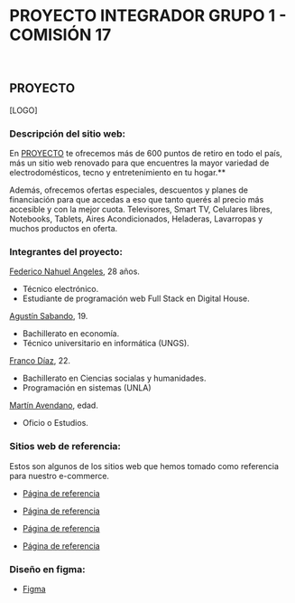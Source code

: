 # PROYECTO INTEGRADOR GRUPO 1 - COMISIÓN 17

<br>


## **PROYECTO**

[LOGO]

### Descripción del sitio web:

En [PROYECTO](www.proyecto.com.ar) te ofrecemos más de 600 puntos de retiro en todo el país, más un sitio web renovado para que encuentres
la mayor variedad de electrodomésticos, tecno y entretenimiento en tu hogar.**

Además, ofrecemos ofertas especiales, descuentos y planes de financiación para que accedas a eso que tanto querés al precio más accesible y con la mejor cuota.
Televisores, Smart TV, Celulares libres, Notebooks, Tablets, Aires Acondicionados, Heladeras, Lavarropas y muchos productos en oferta.

### Integrantes del proyecto:

[Federico Nahuel Angeles](https://github.com/fedeangeles23), 28 años.
* Técnico electrónico.
* Estudiante de programación web Full Stack en Digital House.

[Agustín Sabando](https://github.com/Agustin-Sabando), 19.
* Bachillerato en economía.
* Técnico universitario en informática (UNGS).

[Franco Díaz](https://github.com/Franco-I-D), 22.
* Bachillerato en Ciencias socialas y humanidades.
* Programación en sistemas (UNLA)

[Martín Avendano](https://github.com/martinavendano), edad.
* Oficio o Estudios. 

### Sitios web de referencia:

Estos son algunos de los sitios web que hemos tomado como referencia para nuestro e-commerce.

* [Página de referencia](https://www.paginadereferencia.com/)

* [Página de referencia](https://www.paginadereferencia.com/)

* [Página de referencia](https://www.paginadereferencia.com/)

* [Página de referencia](https://www.paginadereferencia.com/)

### Diseño en figma:

* [Figma](https://www.figma.com/file/FtUolI4aoTg3Ul4QFzU66Z/Proyecto---Grupo-1?node-id=0%3A1)
